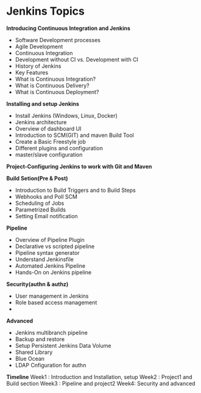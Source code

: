 # Jenkins Topics
**Introducing Continuous Integration and Jenkins**
- Software Development processes
- Agile Development
- Continuous Integration
- Development without CI vs. Development with CI
- History of Jenkins
- Key Features
- What is Continuous Integration?
- What is Continuous Delivery?
- What is Continuous Deployment?

**Installing and setup Jenkins**
- Install Jenkins (Windows, Linux, Docker)
- Jenkins architecture
- Overview of dashboard UI
- Introduction to SCM(GIT) and maven Build Tool
- Create a Basic Freestyle job
- Different plugins and configuration
- master/slave configuration

**Project-Configuring Jenkins to work with Git and Maven**
  
**Build Setion(Pre & Post)**
  - Introduction to Build Triggers and to Build Steps
  - Webhooks and Poll SCM
  - Scheduling of Jobs
  - Parametrized Builds
  - Setting Email notification
  
**Pipeline**
- Overview of Pipeline Plugin
- Declarative vs scripted pipeline
- Pipeline syntax generator
- Understand Jenkinsfile
- Automated Jenkins Pipeline
- Hands-On on Jenkins pipeline

**Security(authn & authz)**
- User management in Jenkins
- Role based access management
- 
  
**Advanced**
- Jenkins multibranch pipeline
- Backup and restore
- Setup Persistent Jenkins Data Volume
- Shared Library
- Blue Ocean
- LDAP Cnfiguration for authn

**Timeline**
Week1 : Introduction and Installation, setup
Week2 : Project1 and Build section
Week3 : Pipeline and project2 
Week4: Security and advanced


  
